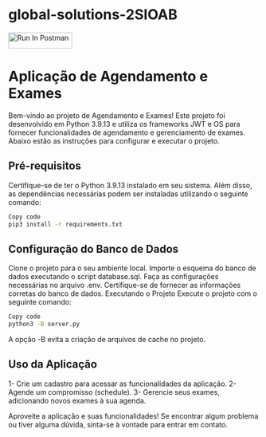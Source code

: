 # global-solutions-2SIOAB

[<img src="https://run.pstmn.io/button.svg" alt="Run In Postman" style="width: 128px; height: 32px;">](https://app.getpostman.com/run-collection/15935769-a3d6f7c1-aa57-41a8-9f77-f566d7165a71?action=collection%2Ffork&source=rip_markdown&collection-url=entityId%3D15935769-a3d6f7c1-aa57-41a8-9f77-f566d7165a71%26entityType%3Dcollection%26workspaceId%3D130a9dd8-8dfc-43c8-a6b8-0dec3fd858fe)

# Aplicação de Agendamento e Exames
Bem-vindo ao projeto de Agendamento e Exames! Este projeto foi desenvolvido em Python 3.9.13 e utiliza os frameworks JWT e OS para fornecer funcionalidades de agendamento e gerenciamento de exames. Abaixo estão as instruções para configurar e executar o projeto.

## Pré-requisitos
Certifique-se de ter o Python 3.9.13 instalado em seu sistema. Além disso, as dependências necessárias podem ser instaladas utilizando o seguinte comando:

````bash
Copy code
pip3 install -r requirements.txt
````

## Configuração do Banco de Dados
Clone o projeto para o seu ambiente local.
Importe o esquema do banco de dados executando o script database.sql.
Faça as configurações necessárias no arquivo .env. Certifique-se de fornecer as informações corretas do banco de dados.
Executando o Projeto
Execute o projeto com o seguinte comando:

```bash
Copy code
python3 -B server.py
````

A opção -B evita a criação de arquivos de cache no projeto.

## Uso da Aplicação
1- Crie um cadastro para acessar as funcionalidades da aplicação.
2- Agende um compromisso (schedule).
3- Gerencie seus exames, adicionando novos exames à sua agenda.

Aproveite a aplicação e suas funcionalidades! Se encontrar algum problema ou tiver alguma dúvida, sinta-se à vontade para entrar em contato.